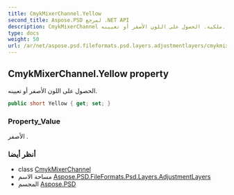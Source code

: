 ```yaml
---
title: CmykMixerChannel.Yellow
second_title: Aspose.PSD لمرجع .NET API
description: CmykMixerChannel ملكية. الحصول على اللون الأصفر أو تعيينه.
type: docs
weight: 50
url: /ar/net/aspose.psd.fileformats.psd.layers.adjustmentlayers/cmykmixerchannel/yellow/
---
```

## CmykMixerChannel.Yellow property

الحصول على اللون الأصفر أو تعيينه.

```csharp
public short Yellow { get; set; }
```

### Property_Value

الأصفر .

### أنظر أيضا

* class [CmykMixerChannel](../)
* مساحة الاسم [Aspose.PSD.FileFormats.Psd.Layers.AdjustmentLayers](../../cmykmixerchannel/)
* المجسم [Aspose.PSD](../../../)


